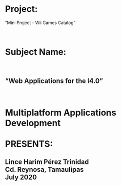 <html>
<H1>
Project:
</H1>
<p>“Mini Project - Wii Games Catalog”</p>
<br>
<H1>
Subject Name:
</H1>
<br>
<H2>
“Web Applications for the I4.0”
</H2>
<br>
<H1>
Multiplatform Applications Development
<br>
<br>
PRESENTS: 
</H1>
<H2>
Lince Harim Pérez Trinidad
<br>
Cd. Reynosa, Tamaulipas   	
<br>
July 2020
</H2>
</html>
